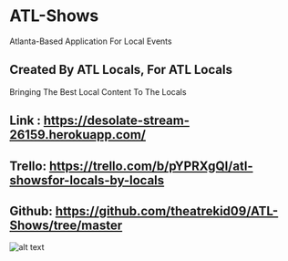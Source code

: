 

# ATL-Shows
Atlanta-Based Application For Local Events 

## Created By ATL Locals, For ATL Locals 
Bringing The Best Local Content To The Locals


## Link : https://desolate-stream-26159.herokuapp.com/
## Trello: https://trello.com/b/pYPRXgQI/atl-showsfor-locals-by-locals
## Github: https://github.com/theatrekid09/ATL-Shows/tree/master

![alt text](https://github.com/theatrekid09/ATL-Shows/blob/master/public/images/show.png "Logo Title Text 1")



